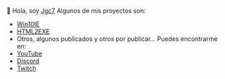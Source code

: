 👋 Hola, soy [Jgc7](http://tinyurl.com/Jgc777)
Algunos de mis proyectos son:
- [Win10IE](http://tinyurl.com/Win10IE-web)
- [HTML2EXE](http://tinyurl.com/HTML2EXE-web)
- Otros, algunos publicados y otros por publicar...
Puedes encontrarme en:
- [YouTube]((http://bit.ly/7777j7))
- [Discord](http://discord.com/users/889045882874495036)
- [Twitch](https://www.twitch.tv/jgc9884)
